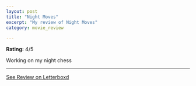 ```yaml
---
layout: post
title: "Night Moves"
excerpt: "My review of Night Moves"
category: movie_review

---
```


**Rating:** 4/5

Working on my night chess

<hr>

[See Review on Letterboxd](https://boxd.it/21Beb7)
